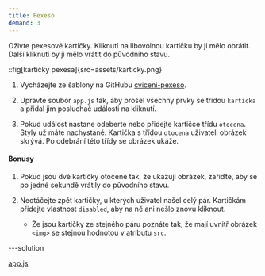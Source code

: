 ```yaml
---
title: Pexeso
demand: 3
---
```


Oživte pexesové kartičky. Kliknutí na libovolnou kartičku by ji mělo obrátit. Další kliknutí by ji mělo vrátit do původního stavu.

::fig[kartičky pexesa]{src=assets/karticky.png}

1. Vycházejte ze šablony na GitHubu [cviceni-pexeso](https://github.com/Czechitas-podklady-WEB/cviceni-pexeso).

1. Upravte soubor `app.js` tak, aby prošel všechny prvky se třídou `karticka` a přidal jim posluchač události na kliknutí.

1. Pokud událost nastane odeberte nebo přidejte kartičce třídu `otocena`. Styly už máte nachystané. Kartička s třídou `otocena` uživateli obrázek skrývá. Po odebrání této třídy se obrázek ukáže.

#### Bonusy

1. Pokud jsou dvě kartičky otočené tak, že ukazují obrázek, zařiďte, aby se po jedné sekundě vrátily do původního stavu.

2. Neotáčejte zpět kartičky, u kterých uživatel našel celý pár. Kartičkám přidejte vlastnost `disabled`, aby na ně ani nešlo znovu kliknout.

   - Že jsou kartičky ze stejného páru poznáte tak, že mají uvnitř obrázek `<img>` se stejnou hodnotou v atributu `src`.

---solution

[app.js](https://github.com/Czechitas-podklady-WEB/cviceni-pexeso/blob/reseni/app.js)
